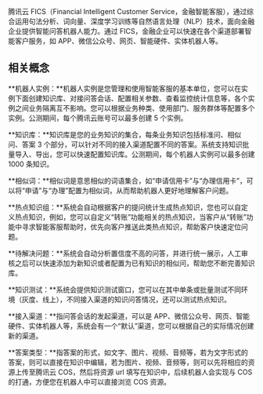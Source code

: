 腾讯云 FICS（Financial Intelligent Customer Service，金融智能客服），通过综合运用句法分析、词向量、深度学习训练等自然语言处理（NLP）技术，面向金融企业提供智能问答机器人能力。通过 FICS，金融企业可以快速在各个渠道部署智能客户服务，如 APP、微信公众号、网页、智能硬件、实体机器人等。

## 相关概念
**机器人实例：**机器人实例是您管理和使用智能客服的基本单位，您可以在实例下面创建知识库、对接问答会话、配置相关参数、查看监控统计信息等，各个实例之间业务隔离互不影响。您可以根据业务种类、使用部门、服务群体等配置多个实例。公测期间，每个腾讯云账号可以最多创建 5 个实例。

**知识库：**知识库是您的业务知识的集合，每条业务知识包括标准问、相似问、答案 3 个部分，可以针对不同的接入渠道配置不同的答案。系统支持知识批量导入、导出，您可以快速配置知识库。公测期间，每个机器人实例可以最多创建 1000 条知识。

**相似词：**相似词是意思相似的词语集合，如“申请信用卡”与“办理信用卡”，可以将“申请”与“办理”配置为相似词，从而帮助机器人更好地理解客户问题。

**热点知识组：**系统会自动根据客户的提问统计生成热点知识，您也可以自定义热点知识，例如，您可以自定义“转账”功能相关的热点知识，当客户从“转账”功能中寻求智能客服帮助时，优先向客户推送此类热点知识，帮助客户快速定位问题。

**待解决问题：**系统会自动分析置信度不高的问答，并进行统一展示，人工审核之后可以快速添加为新知识或者配置为已有知识的相似问，帮助您不断完善知识库。

**知识测试：**系统会提供知识测试窗口，您可以在其中单条或批量测试不同环境（灰度、线上），不同接入渠道的知识问答情况，还可以测试热点知识。

**接入渠道：**指问答会话的发起渠道，可以是 APP、微信公众号、网页、智能硬件、实体机器人等，系统会有一个“默认”渠道，您可以根据自己的实际情况创建新的渠道。

**答案类型：**指答案的形式，如文字、图片、视频、音频等，若为文字形式的答案，则可以直接在知识中编辑，若为图片、视频、音频等，则可以先将相应的资源上传至腾讯云 COS，然后将资源 url 填写在知识中，后续机器人会实现与 COS 的打通，方便您在机器人中可以直接浏览 COS 资源。
